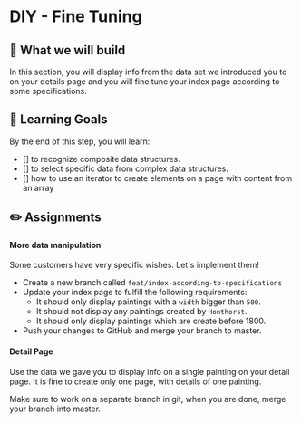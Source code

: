 # DIY - Fine Tuning 

## 🎨 What we will build
In this section, you will display info from the data set we introduced you to on your details page and you will fine tune your index page according to some specifications.

## 🎯 Learning Goals
By the end of this step, you will learn:

* [] to recognize composite data structures.
* [] to select specific data from complex data structures.
* [] how to use an iterator to create elements on a page with content from an array

## ✏️ Assignments

#### More data manipulation
Some customers have very specific wishes. Let's implement them!

* Create a new branch called `feat/index-according-to-specifications`
* Update your index page to fulfill the following requirements:
  * It should only display paintings with a `width` bigger than `500`.
  * It should not display any paintings created by `Honthorst`.
  * It should only display paintings which are create before 1800.
* Push your changes to GitHub and merge your branch to master.

#### Detail Page
Use the data we gave you to display info on a single painting on your detail page. It is fine to create only one page, with details of one painting.

Make sure to work on a separate branch in git, when you are done, merge your branch into master.
